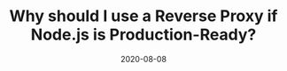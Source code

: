 ---
title: "Why should I use a Reverse Proxy if Node.js is Production-Ready?"
date: "2020-08-08"
link: "https://medium.com/intrinsic/why-should-i-use-a-reverse-proxy-if-node-js-is-production-ready-5a079408b2ca"
---